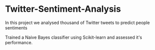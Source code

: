 # Twitter-Sentiment-Analysis
<p>In this project we analysed thousand of Twitter tweets to predict people sentiments</p>
<p>Trained a Naive Bayes classifier using Scikit-learn and assessed it's performance.</p>
